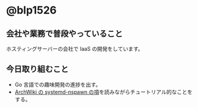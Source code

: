 # @blp1526

## 会社や業務で普段やっていること

ホスティングサーバーの会社で IaaS の開発をしています。

## 今日取り組むこと

* Go 言語での趣味開発の進捗を出す。
* [ArchWiki の systemd-nspawn の項](https://wiki.archlinux.jp/index.php/Systemd-nspawn)を読みながらチュートリアル的なことをする。
